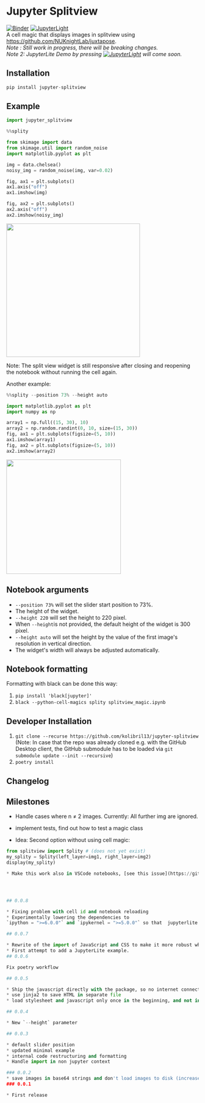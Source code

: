 Jupyter Splitview
=================

[![Binder](https://mybinder.org/badge_logo.svg)](https://mybinder.org/v2/gh/kolibril13/jupyter-splitview/HEAD?labpath=example_notebook.ipynb)
[![JupyterLight](https://jupyterlite.rtfd.io/en/latest/_static/badge.svg)](https://kolibril13.github.io/jupyter-splitview/)  
A cell magic that displays images in splitview using https://github.com/NUKnightLab/juxtapose.  
*Note : Still work in progress, there will be breaking changes.*  
*Note 2: JupyterLite Demo by pressing [![JupyterLight](https://jupyterlite.rtfd.io/en/latest/_static/badge.svg)](https://kolibril13.github.io/jupyter-splitview/) will come soon.*
## Installation
```py
pip install jupyter-splitview
```
## Example
```py
import jupyter_splitview
```

```py
%%splity

from skimage import data
from skimage.util import random_noise
import matplotlib.pyplot as plt

img = data.chelsea()
noisy_img = random_noise(img, var=0.02)

fig, ax1 = plt.subplots()
ax1.axis("off")
ax1.imshow(img)

fig, ax2 = plt.subplots()
ax2.axis("off")
ax2.imshow(noisy_img)
```

<img src="https://user-images.githubusercontent.com/44469195/173762859-61c12c6b-7d50-4a63-9a51-8b78b43b4b03.png" style="width: 350px;"/>

Note: The split view widget is still responsive after closing and reopening the notebook without running the cell again.

Another example:
```py
%%splity --position 73% --height auto

import matplotlib.pyplot as plt
import numpy as np

array1 = np.full((15, 30), 10)
array2 = np.random.randint(0, 10, size=(15, 30))
fig, ax1 = plt.subplots(figsize=(5, 10))
ax1.imshow(array1)
fig, ax2 = plt.subplots(figsize=(5, 10))
ax2.imshow(array2)
```
<img src="https://user-images.githubusercontent.com/44469195/173763087-e76be74b-57e4-4861-ae0a-6c307021b785.png" style="width: 300px;"/>


## Notebook arguments

* `--position 73%` will set the slider start position to 73%.
*  The height of the widget. 
* `--height 220` will set the height to 220 pixel. 
* When `--height`is not provided, the default height of the widget is 300 pixel.
* `--height auto` will set the height by the value of the first image's resolution in vertical direction.
* The widget's width will always be adjusted automatically. 

## Notebook formatting
Formatting with black can be done this way: 
1. `pip install 'black[jupyter]'`
2. `black --python-cell-magics splity splitview_magic.ipynb`


## Developer Installation

1. `git clone --recurse https://github.com/kolibril13/jupyter-splitview`
(Note: In case that the repo was already cloned e.g. with the GitHub Desktop client, the  GitHub submodule has to be loaded via `git submodule update --init --recursive`)
2. `poetry install`

## Changelog

## Milestones 

* Handle cases where n ≠ 2 images. Currently: All further img are ignored.
* implement tests, find out how to test a magic class

* Idea: Second option without using cell magic:
```python
from splitview import Splity # (does not yet exist)
my_splity = Splity(left_layer=img1, right_layer=img2)
display(my_splity)

* Make this work also in VSCode notebooks, [see this issue](https://github.com/NUKnightLab/juxtapose/issues/178).




## 0.0.8

* Fixing problem with cell id and notebook reloading
* Experimentally lowering the dependencies to
`ipython = ">=6.0.0"` and `ipykernel = ">=5.0.0"` so that  jupyterlite will work hopefully.

## 0.0.7

* Rewrite of the import of JavaScript and CSS to make it more robust when closing and opening the notebook
* First attempt to add a JupyterLite example.
## 0.0.6 

Fix poetry workflow

## 0.0.5 

* Ship the javascript directly with the package, so no internet connection is required
* use jinja2 to save HTML in separate file
* load stylesheet and javascript only once in the beginning, and not in every cell that contains the splitview widget.

## 0.0.4 

* New `--height` parameter

## 0.0.3

* default slider position
* updated minimal example
* internal code restructuring and formatting
* Handle import in non jupyter context

### 0.0.2 
* save images in base64 strings and don't load images to disk (increases package security).
### 0.0.1

* First release


